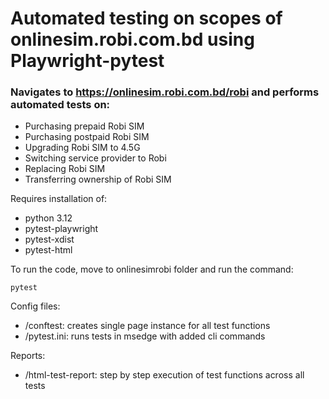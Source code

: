 # Automated testing on scopes of onlinesim.robi.com.bd using Playwright-pytest
### Navigates to https://onlinesim.robi.com.bd/robi and performs automated tests on:
- Purchasing prepaid Robi SIM
- Purchasing postpaid Robi SIM
- Upgrading Robi SIM to 4.5G
- Switching service provider to Robi
- Replacing Robi SIM
- Transferring ownership of Robi SIM

Requires installation of:
- python 3.12
- pytest-playwright
- pytest-xdist
- pytest-html

To run the code, move to onlinesimrobi folder and run the command:

```
pytest
```
Config files:
+ /conftest: creates single page instance for all test functions
+ /pytest.ini: runs tests in msedge with added cli commands

Reports:
+ /html-test-report: step by step execution of test functions across all tests
